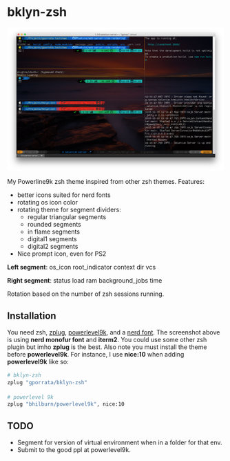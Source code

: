 # bklyn-zsh

![screenshot](https://raw.githubusercontent.com/gporrata/bklyn-zsh/master/screenshot.png)

My Powerline9k zsh theme inspired from other zsh themes. Features:

* better icons suited for nerd fonts
* rotating os icon color
* rotating theme for segment dividers:
  * regular triangular segments
  * rounded segments
  * in flame segments
  * digital1 segments
  * digital2 segments
* Nice prompt icon, even for PS2

__Left segment__: os_icon root_indicator context dir vcs

__Right segment__: status load ram background_jobs time

Rotation based on the number of zsh sessions running.

## Installation

You need zsh, [zplug](https://github.com/zplug/zplug), [powerlevel9k](https://github.com/bhilburn/powerlevel9k), and a [nerd font](https://github.com/ryanoasis/nerd-fonts). The screenshot above is using __nerd monofur font__ and __iterm2__. You could use some other zsh plugin but imho __zplug__ is the best. Also note you must install the theme before __powerlevel9k__. For instance, I use __nice:10__ when adding __powerlevel9k__ like so:

```bash
# bklyn-zsh
zplug "gporrata/bklyn-zsh"

# powerlevel 9k
zplug "bhilburn/powerlevel9k", nice:10
```


## TODO

* Segment for version of virtual environment when in a folder for that env.
* Submit to the good ppl at powerlevel9k.
